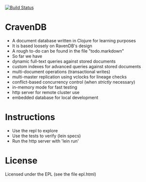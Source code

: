 [![Build Status](https://travis-ci.org/robashton/CravenDB.png?branch=master)](https://travis-ci.org/robashton/CravenDB)

# CravenDB

- A document database written in Clojure for learning purposes
- It is based loosely on RavenDB's design
- A rough to-do can be found in the file "todo.markdown"
- So far we have
 - dynamic full-text queries against stored documents
 - custom indexes for advanced queries against stored documents
 - multi-document operations (transactional writes)
 - multi-master replication using vclocks for lineage checks
 - conflict-based concurrency control (when *strictly* necessary)
 - in-memory mode for fast testing
 - http server for remote cluster use
 - embedded database for local development

# Instructions

- Use the repl to explore
- Use the tests to verify (lein specs)
- Run the http server with 'lein run'

# License

Licensed under the EPL (see the file epl.html)
